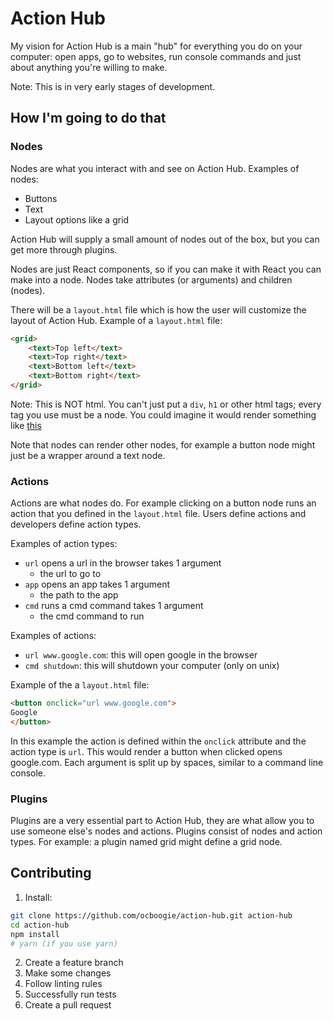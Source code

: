 # Action Hub

My vision for Action Hub is a main "hub" for everything you do on your computer: open apps, go to websites, run console commands and just about anything you're willing to make.

Note: This is in very early stages of development.

## How I'm going to do that

### Nodes

Nodes are what you interact with and see on Action Hub.
Examples of nodes:

* Buttons
* Text
* Layout options like a grid

Action Hub will supply a small amount of nodes out of the box, but you can get more through plugins.

Nodes are just React components, so if you can make it with React you can make into a node.
Nodes take attributes (or arguments) and children (nodes).

There will be a `layout.html` file which is how the user will customize the layout of Action Hub. Example of a `layout.html` file:

```html
<grid>
    <text>Top left</text>
    <text>Top right</text>
    <text>Bottom left</text>
    <text>Bottom right</text>
</grid>
```

Note: This is NOT html. You can't just put a `div`, `h1` or other html tags; every tag you use must be a node.
You could imagine it would render something like [this](https://i.imgur.com/g0AQI66.png)

Note that nodes can render other nodes, for example a button node might just be a wrapper around a text node.

### Actions

Actions are what nodes do. For example clicking on a button node runs an action that you defined in the `layout.html` file.
Users define actions and developers define action types.

Examples of action types:

* `url`
  opens a url in the browser
  takes 1 argument
  * the url to go to
* `app`
  opens an app
  takes 1 argument
  * the path to the app
* `cmd`
  runs a cmd command
  takes 1 argument
  * the cmd command to run

Examples of actions:

* `url www.google.com`: this will open google in the browser
* `cmd shutdown`: this will shutdown your computer (only on unix)

Example of the a `layout.html` file:

```html
<button onclick="url www.google.com">
Google
</button>
```

In this example the action is defined within the `onclick` attribute and the action type is `url`. This would render a button when clicked opens google.com.
Each argument is split up by spaces, similar to a command line console.

### Plugins

Plugins are a very essential part to Action Hub, they are what allow you to use someone else's nodes and actions.
Plugins consist of nodes and action types.
For example: a plugin named grid might define a grid node.

## Contributing

1. Install:

```bash
git clone https://github.com/ocboogie/action-hub.git action-hub
cd action-hub
npm install
# yarn (if you use yarn)
```

2. Create a feature branch
3. Make some changes
4. Follow linting rules
5. Successfully run tests
6. Create a pull request
